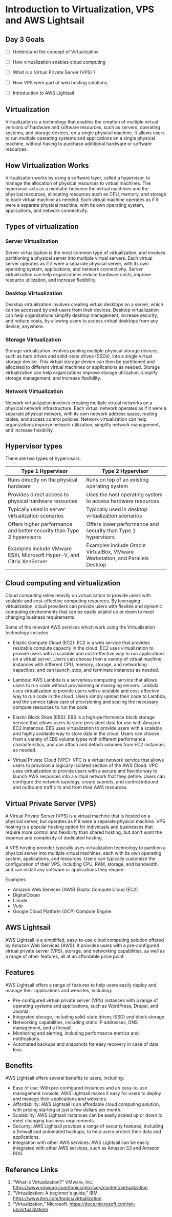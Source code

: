 # Introduction to Virtualization, VPS and AWS Lightsail

## Day 3 Goals

- [ ] Understand the concept of Virtualization
- [ ] How virtualization enables cloud computing
- [ ] What is a Virtual Private Server (VPS) ?
- [ ] How VPS were part of web hosting solutions.
- [ ] Introduction to AWS Lightsail


## Virtualization

Virtualization is a technology that enables the creation of multiple virtual versions of hardware and software resources, such as servers, operating systems, and storage devices, on a single physical machine. It allows users to run multiple operating systems and applications on a single physical machine, without having to purchase additional hardware or software resources.

## How Virtualization Works

Virtualization works by using a software layer, called a hypervisor, to manage the allocation of physical resources to virtual machines. The hypervisor acts as a mediator between the virtual machines and the physical resources, allocating resources such as CPU, memory, and storage to each virtual machine as needed. Each virtual machine operates as if it were a separate physical machine, with its own operating system, applications, and network connectivity.


## Types of virtualization

### Server Virtualization

Server virtualization is the most common type of virtualization, and involves partitioning a physical server into multiple virtual servers. Each virtual server operates as if it were a separate physical server, with its own operating system, applications, and network connectivity. Server virtualization can help organizations reduce hardware costs, improve resource utilization, and increase flexibility.

### Desktop Virtualization

Desktop virtualization involves creating virtual desktops on a server, which can be accessed by end-users from their devices. Desktop virtualization can help organizations simplify desktop management, increase security, and reduce costs, by allowing users to access virtual desktops from any device, anywhere.

### Storage Virtualization

Storage virtualization involves pooling multiple physical storage devices, such as hard drives and solid-state drives (SSDs), into a single virtual storage device. This virtual storage device can then be partitioned and allocated to different virtual machines or applications as needed. Storage virtualization can help organizations improve storage utilization, simplify storage management, and increase flexibility.

### Network Virtualization

Network virtualization involves creating multiple virtual networks on a physical network infrastructure. Each virtual network operates as if it were a separate physical network, with its own network address space, routing tables, and access control policies. Network virtualization can help organizations improve network utilization, simplify network management, and increase flexibility.

## Hypervisor types

There are two types of hypervisors:  

| Type 1 Hypervisor  | Type 2 Hypervisor  |
|-------------------|-------------------|
| Runs directly on the physical hardware  | Runs on top of an existing operating system  |
| Provides direct access to physical hardware resources  | Uses the host operating system to access hardware resources  |
| Typically used in server virtualization scenarios  | Typically used in desktop virtualization scenarios  |
| Offers higher performance and better security than Type 2 hypervisors  | Offers lower performance and security than Type 1 hypervisors  |
| Examples include VMware ESXi, Microsoft Hyper-V, and Citrix XenServer | Examples include Oracle VirtualBox, VMware Workstation, and Parallels Desktop |


## Cloud computing and virtualization

Cloud computing relies heavily on virtualization to provide users with scalable and cost-effective computing resources. By leveraging virtualization, cloud providers can provide users with flexible and dynamic computing environments that can be easily scaled up or down to meet changing business requirements.


Some of the relevant AWS services which work using the Virtualization technology includes

- Elastic Compute Cloud (EC2): EC2 is a web service that provides resizable compute capacity in the cloud. EC2 uses virtualization to provide users with a scalable and cost-effective way to run applications on a virtual server. Users can choose from a variety of virtual machine instances with different CPU, memory, storage, and networking capacities, and can launch, stop, and terminate instances as needed.

- Lambda: AWS Lambda is a serverless computing service that allows users to run code without provisioning or managing servers. Lambda uses virtualization to provide users with a scalable and cost-effective way to run code in the cloud. Users simply upload their code to Lambda, and the service takes care of provisioning and scaling the necessary compute resources to run the code.

- Elastic Block Store (EBS): EBS is a high-performance block storage service that allows users to store persistent data for use with Amazon EC2 instances. EBS uses virtualization to provide users with a scalable and highly available way to store data in the cloud. Users can choose from a variety of EBS volume types with different performance characteristics, and can attach and detach volumes from EC2 instances as needed.

- Virtual Private Cloud (VPC): VPC is a virtual network service that allows users to provision a logically isolated section of the AWS Cloud. VPC uses virtualization to provide users with a secure and flexible way to launch AWS resources into a virtual network that they define. Users can configure the network topology, create subnets, and control inbound and outbound traffic to and from their AWS resources.


## Virtual Private Server (VPS)

A Virtual Private Server (VPS) is a virtual machine that is hosted on a physical server, but operates as if it were a separate physical machine. VPS hosting is a popular hosting option for individuals and businesses that require more control and flexibility than shared hosting, but don't want the expense and complexity of dedicated hosting.

A VPS hosting provider typically uses virtualization technology to partition a physical server into multiple virtual machines, each with its own operating system, applications, and resources. Users can typically customize the configuration of their VPS, including CPU, RAM, storage, and bandwidth, and can install any software or applications they require.

Examples

- Amazon Web Services (AWS) Elastic Compute Cloud (EC2)
- DigitalOcean
- Linode
- Vultr
- Google Cloud Platform (GCP) Compute Engine


## AWS Lightsail

AWS Lightsail is a simplified, easy-to-use cloud computing solution offered by Amazon Web Services (AWS). It provides users with a pre-configured virtual private server (VPS), storage, and networking capabilities, as well as a range of other features, all at an affordable price point.

## Features

AWS Lightsail offers a range of features to help users easily deploy and manage their applications and websites, including:

- Pre-configured virtual private server (VPS) instances with a range of operating systems and applications, such as WordPress, Drupal, and Joomla.
- Integrated storage, including solid-state drives (SSD) and block storage.
- Networking capabilities, including static IP addresses, DNS management, and a firewall.
- Monitoring and alerting, including performance metrics and notifications.
- Automated backups and snapshots for easy recovery in case of data loss.

## Benefits

AWS Lightsail offers several benefits to users, including:

- Ease of use: With pre-configured instances and an easy-to-use management console, AWS Lightsail makes it easy for users to deploy and manage their applications and websites.
- Affordability: AWS Lightsail is an affordable cloud computing solution, with pricing starting at just a few dollars per month.
- Scalability: AWS Lightsail instances can be easily scaled up or down to meet changing business requirements.
- Security: AWS Lightsail provides a range of security features, including a firewall and automated backups, to help users protect their data and applications.
- Integration with other AWS services: AWS Lightsail can be easily integrated with other AWS services, such as Amazon S3 and Amazon RDS.


## Reference Links

1. "What is Virtualization?" VMware, Inc. https://www.vmware.com/topics/glossary/content/virtualization
2. "Virtualization: A beginner's guide," IBM. https://www.ibm.com/topics/virtualization
3. "Virtualization," Microsoft. https://docs.microsoft.com/en-us/virtualization/
